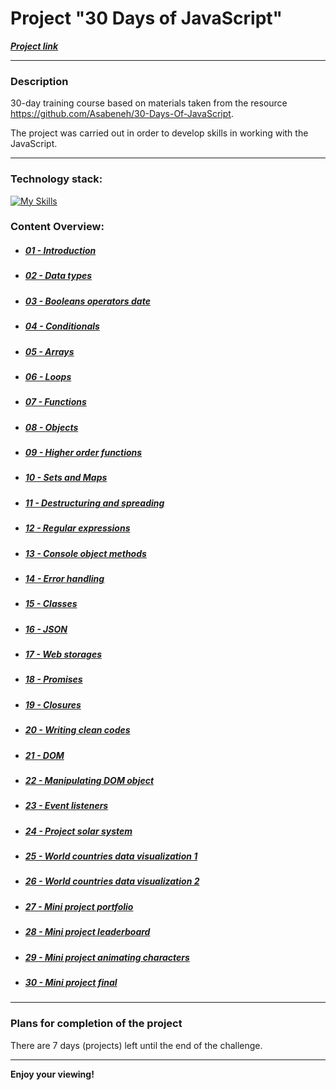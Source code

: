 # Project "30 Days of JavaScript"
***[Project link](https://loner789.github.io/30-days-of-js)***
___
### Description
30-day training course based on materials taken from the resource https://github.com/Asabeneh/30-Days-Of-JavaScript.

The project was carried out in order to develop skills in working with the JavaScript.
___
### Technology stack:
[![My Skills](https://skills.thijs.gg/icons?i=html,js,git)](https://skills.thijs.gg)
 
### Content Overview:
* ##### [01 - Introduction](https://github.com/Loner789/30-days-of-js/tree/main/01-introduction/)
* ##### [02 - Data types](https://github.com/Loner789/30-days-of-js/tree/main/02-data-types/)
* ##### [03 - Booleans operators date](https://github.com/Loner789/30-days-of-js/tree/main/03-booleans-operators-date/)
* ##### [04 - Conditionals](https://github.com/Loner789/30-days-of-js/tree/main/04-conditionals/)
* ##### [05 - Arrays](https://github.com/Loner789/30-days-of-js/tree/main/05-arrays/)
* ##### [06 - Loops](https://github.com/Loner789/30-days-of-js/tree/main/06-loops/)
* ##### [07 - Functions](https://github.com/Loner789/30-days-of-js/tree/main/07-functions/)
* ##### [08 - Objects](https://github.com/Loner789/30-days-of-js/tree/main/08-objects/)
* ##### [09 - Higher order functions](https://github.com/Loner789/30-days-of-js/tree/main/09-higher-order-functions/)
* ##### [10 - Sets and Maps](https://github.com/Loner789/30-days-of-js/tree/main/10-sets-and-maps/)
* ##### [11 - Destructuring and spreading](https://github.com/Loner789/30-days-of-js/tree/main/11-destructuring-and-spreading/)
* ##### [12 - Regular expressions](https://github.com/Loner789/30-days-of-js/tree/main/12-regular-expressions/)
* ##### [13 - Console object methods](https://github.com/Loner789/30-days-of-js/tree/main/13-console-object-methods/)
* ##### [14 - Error handling](https://github.com/Loner789/30-days-of-js/tree/main/14-error-handling/)
* ##### [15 - Classes](https://github.com/Loner789/30-days-of-js/tree/main/15-classes/)
* ##### [16 - JSON](https://github.com/Loner789/30-days-of-js/tree/main/16-json/)
* ##### [17 - Web storages](https://github.com/Loner789/30-days-of-js/tree/main/17-web-storages/)
* ##### [18 - Promises](https://github.com/Loner789/30-days-of-js/tree/main/18-promises/)
* ##### [19 - Closures](https://github.com/Loner789/30-days-of-js/tree/main/19-closures/)
* ##### [20 - Writing clean codes](https://github.com/Loner789/30-days-of-js/tree/main/20-writing-clean-codes/)
* ##### [21 - DOM](https://github.com/Loner789/30-days-of-js/tree/main/21-dom/)
* ##### [22 - Manipulating DOM object](https://github.com/Loner789/30-days-of-js/tree/main/22-manipulating-dom-object/)
* ##### [23 - Event listeners](https://github.com/Loner789/30-days-of-js/tree/main/23-event-listeners/)
* ##### [24 - Project solar system]()
* ##### [25 - World countries data visualization 1]()
* ##### [26 - World countries data visualization 2]()
* ##### [27 - Mini project portfolio]()
* ##### [28 - Mini project leaderboard]()
* ##### [29 - Mini project animating characters]()
* ##### [30 - Mini project final]()
___
### Plans for completion of the project

There are 7 days (projects) left until the end of the challenge.
___
**Enjoy your viewing!**